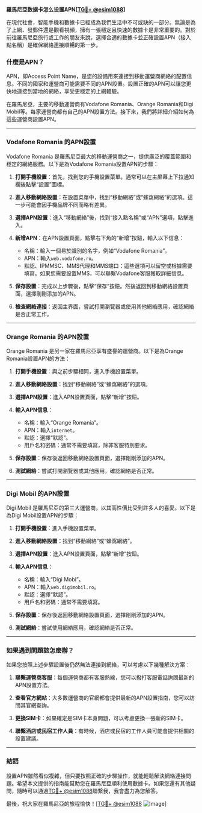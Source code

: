 **羅馬尼亞数据卡怎么设置APN[[TG💪+ @esim1088](https://t.me/s/esim1088)]**

在現代社會，智能手機和數據卡已經成為我們生活中不可或缺的一部分。無論是為了上網、發郵件還是觀看視頻，擁有一張穩定且快速的數據卡是非常重要的。對於前往羅馬尼亞旅行或工作的朋友來說，選擇合適的數據卡並正確設置APN（接入點名稱）是確保網絡連接順暢的第一步。

### 什麼是APN？

APN，即Access Point Name，是您的設備用來連接到移動運營商網絡的配置信息。不同的國家和運營商可能需要不同的APN設置。設置正確的APN可以讓您更快地連接到當地的網絡，享受更穩定的上網體驗。

在羅馬尼亞，主要的移動運營商有Vodafone Romania、Orange Romania和Digi Mobil等。每家運營商都有自己的APN設置方法。接下來，我們將詳細介紹如何為這些運營商設置APN。

---

### Vodafone Romania 的APN設置

Vodafone Romania 是羅馬尼亞最大的移動運營商之一，提供廣泛的覆蓋範圍和穩定的網絡服務。以下是為Vodafone Romania設置APN的步驟：

1. **打開手機設置**：首先，找到您的手機設置菜單。通常可以在主屏幕上下拉通知欄後點擊“設置”圖標。

2. **進入移動網絡設置**：在設置菜單中，找到“移動網絡”或“蜂窩網絡”的選項。這一步可能會因手機品牌不同而略有差異。

3. **選擇APN設置**：進入“移動網絡”後，找到“接入點名稱”或“APN”選項，點擊進入。

4. **新增APN**：在APN設置頁面，點擊右下角的“新增”按鈕，輸入以下信息：
   - 名稱：輸入一個易於識別的名字，例如“Vodafone Romania”。
   - APN：輸入`web.vodafone.ro`。
   - 默認、IPMMSC、MMS代理和MMS端口：這些選項可以留空或根據需要填寫。如果您需要設置MMS，可以聯繫Vodafone客服獲取詳細信息。

5. **保存設置**：完成以上步驟後，點擊“保存”按鈕。然後返回到移動網絡設置頁面，選擇剛剛添加的APN。

6. **檢查網絡連接**：返回主界面，嘗試打開瀏覽器或使用其他網絡應用，確認網絡是否正常工作。

---

### Orange Romania 的APN設置

Orange Romania 是另一家在羅馬尼亞享有盛譽的運營商。以下是為Orange Romania設置APN的方法：

1. **打開手機設置**：與之前步驟相同，進入手機設置菜單。

2. **進入移動網絡設置**：找到“移動網絡”或“蜂窩網絡”的選項。

3. **選擇APN設置**：進入APN設置頁面，點擊“新增”按鈕。

4. **輸入APN信息**：
   - 名稱：輸入“Orange Romania”。
   - APN：輸入`internet`。
   - 默認：選擇“默認”。
   - 用戶名和密碼：通常不需要填寫，除非客服特別要求。

5. **保存設置**：保存後返回移動網絡設置頁面，選擇剛剛添加的APN。

6. **測試網絡**：嘗試打開瀏覽器或其他應用，確認網絡是否正常。

---

### Digi Mobil 的APN設置

Digi Mobil 是羅馬尼亞的第三大運營商，以其高性價比受到許多人的喜愛。以下是為Digi Mobil設置APN的步驟：

1. **打開手機設置**：進入手機設置菜單。

2. **進入移動網絡設置**：找到“移動網絡”或“蜂窩網絡”。

3. **選擇APN設置**：進入APN設置頁面，點擊“新增”按鈕。

4. **輸入APN信息**：
   - 名稱：輸入“Digi Mobi”。
   - APN：輸入`web.digimobil.ro`。
   - 默認：選擇“默認”。
   - 用戶名和密碼：通常不需要填寫。

5. **保存設置**：保存後返回移動網絡設置頁面，選擇剛剛添加的APN。

6. **測試網絡**：嘗試使用網絡應用，確認網絡是否正常。

---

### 如果遇到問題該怎麼辦？

如果您按照上述步驟設置後仍然無法連接到網絡，可以考慮以下幾種解決方案：

1. **聯繫運營商客服**：每個運營商都有客服熱線，您可以撥打客服電話詢問最新的APN設置方法。

2. **查看官方網站**：大多數運營商的官網都會提供最新的APN設置指南，您可以訪問其官網查詢。

3. **更換SIM卡**：如果確定是SIM卡本身問題，可以考慮更換一張新的SIM卡。

4. **聯繫酒店或民宿工作人員**：有時候，酒店或民宿的工作人員可能會提供相關的設置建議。

---

### 結語

設置APN雖然看似複雜，但只要按照正確的步驟操作，就能輕鬆解決網絡連接問題。希望本文提供的指南能幫助您在羅馬尼亞順利使用數據卡。如果您還有其他疑問，隨時可以通過[TG💪+ @esim1088](https://t.me/s/esim1088)聯繫我，我會盡力為您解答。

最後，祝大家在羅馬尼亞的旅程愉快！[[TG💪+ @esim1088](https://t.me/s/esim1088) ![Image](https://i.postimg.cc/4NQfJmqS/Snipaste-2025-05-13-00-14-12.png)]